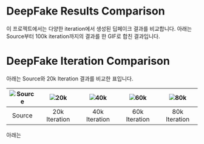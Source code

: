 # DeepFake Results Comparison

이 프로젝트에서는 다양한 iteration에서 생성된 딥페이크 결과를 비교합니다. 아래는 Source부터 100k iteration까지의 결과를 한 GIF로 합친 결과입니다.



# DeepFake Iteration Comparison

아래는 Source와 20k Iteration 결과를 비교한 표입니다.

| ![Source](images/Dfaker/source.gif) | ![20k](images/Dfaker/20k.gif) | ![40k](images/Dfaker/40k.gif) | ![60k](images/Dfaker/60k.gif) | ![80k](images/Dfaker/80k.gif) |
|:----------------------------------:|:---------------------------:|:---------------------------:|:---------------------------:|:---------------------------:|
|               Source               |        20k Iteration        |        40k Iteration        |        60k Iteration        |        80k Iteration        |



아래는






